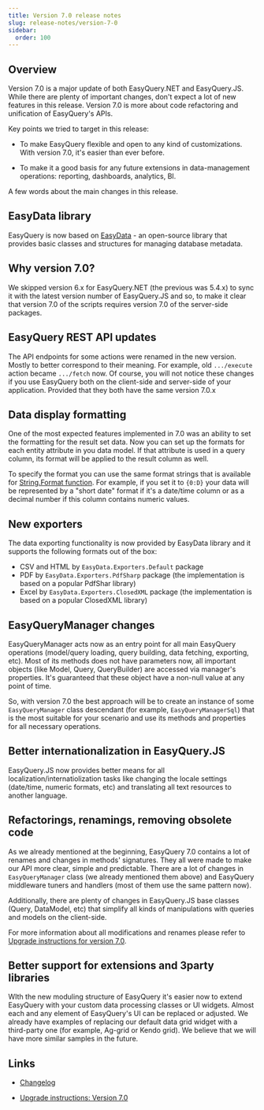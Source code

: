 ```yaml
---
title: Version 7.0 release notes
slug: release-notes/version-7-0
sidebar:
  order: 100
---
```


## Overview

Version 7.0 is a major update of both EasyQuery.NET and EasyQuery.JS. While there are plenty of important changes, don't expect a lot of new features in this release. Version 7.0 is more about code refactoring and unification of EasyQuery's APIs. 

Key points we tried to target in this release:

- To make EasyQuery flexible and open to any kind of customizations. With version 7.0, it's easier than ever before.

- To make it a good basis for any future extensions in data-management operations: reporting, dashboards, analytics, BI. 


A few words about the main changes in this release.

## EasyData library

EasyQuery is now based on [EasyData](https://github.com/KorzhCom/EasyData) - an open-source library that provides basic classes and structures for managing database metadata.


## Why version 7.0?

We skipped version 6.x for EasyQuery.NET (the previous was 5.4.x) to sync it with the latest version number of EasyQuery.JS and so,  to make it clear that version 7.0 of the scripts requires version 7.0 of the server-side packages.


## EasyQuery REST API updates

The API endpoints for some actions were renamed in the new version. Mostly to better correspond to their meaning. For example, old `.../execute` action became `.../fetch` now. 
Of course, you will not notice these changes if you use EasyQuery both on the client-side and server-side of your application. Provided that they both have the same version 7.0.x

## Data display formatting

One of the most expected features implemented in 7.0 was an ability to set the formatting for the result set data. Now you can set up the formats for each entity attribute in you data model. 
If that attribute is used in a query column, its format will be applied to the result column as well.

To specify the format you can use the same format strings that is available for [String.Format function](https://docs.microsoft.com/en-us/dotnet/api/system.string.format). For example, if you set it to `{0:D}` your data will be represented by a "short date" format if it's a date/time column or as a decimal number if this column contains numeric values.


## New exporters

The data exporting functionality is now provided by EasyData library and it supports the following formats out of the box:

-  CSV and HTML by `EasyData.Exporters.Default` package
-  PDF by `EasyData.Exporters.PdfSharp` package (the implementation is based on a popular PdfShar library)
-  Excel by `EasyData.Exporters.ClosedXML` package (the implementation is based on a popular ClosedXML library)

## EasyQueryManager changes

EasyQueryManager acts now as an entry point for all main EasyQuery operations (model/query loading, query building, data fetching, exporting, etc). Most of its methods does not have parameters now, all important objects (like Model, Query, QueryBuilder) are accessed via manager's properties. It's guaranteed that these object have a non-null value at any point of time. 

So, with version 7.0 the best approach will be to create an instance  of some  `EasyQueryManager` class descendant (for example, `EasyQueryManagerSql`) that is the most suitable for your scenario and use its methods and properties for all necessary operations.   

## Better internationalization in EasyQuery.JS

EasyQuery.JS now provides better means for all localization/internatiolization tasks like changing the locale settings (date/time, numeric formats, etc) and translating all text resources to another language.

## Refactorings, renamings, removing obsolete code

As we already mentioned at the beginning, EasyQuery 7.0 contains a lot of renames and changes in methods' signatures. They all were made to make our API more clear, simple and predictable. 
There are a lot of changes in `EasyQueryManager` class (we already mentioned them above) and EasyQuery middleware tuners and handlers (most of them use the same pattern now).

Additionally, there are plenty of changes in EasyQuery.JS base classes (Query, DataModel, etc) that simplify all kinds of manipulations with queries and models on the client-side.

For more information about all modifications and renames please refer to [Upgrade instructions for version 7.0](///easyquery/docs/upgrade-instructions/version-7-0).

## Better support for extensions and 3party libraries

WIth the new moduling structure of EasyQuery it's easier now to extend EasyQuery with your custom data processing classes or UI widgets. Almost each and any element of EasyQuery's UI can be replaced or adjusted. We already have examples of replacing our default data grid widget with a third-party one (for example, Ag-grid or Kendo grid). We believe that we will have more similar samples in the future. 

## Links

 -  [Changelog](///easyquery/docs/changelog)

 - [Upgrade instructions: Version 7.0](///easyquery/docs/upgrade-instructions/version-7-0)

